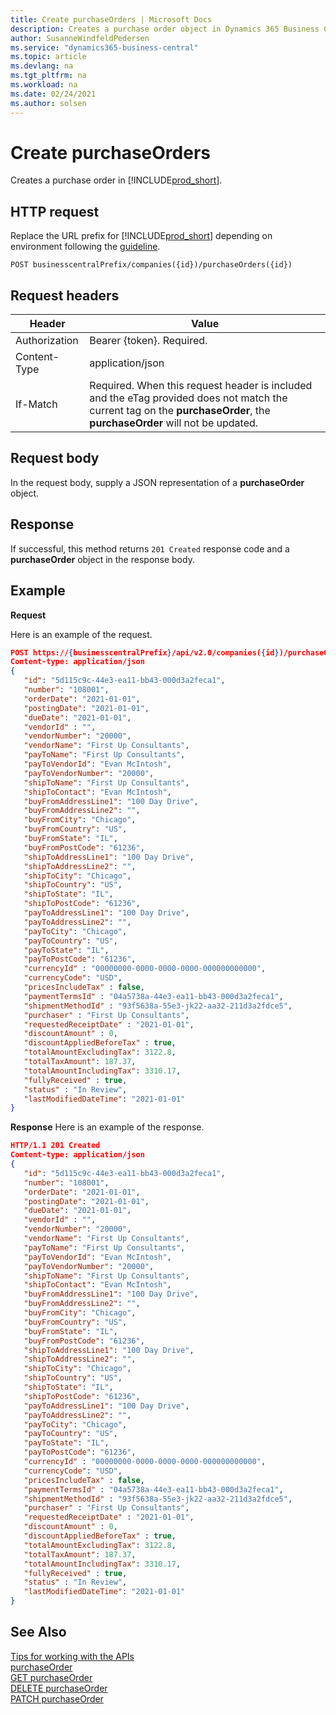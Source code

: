 ```yaml
---
title: Create purchaseOrders | Microsoft Docs
description: Creates a purchase order object in Dynamics 365 Business Central.
author: SusanneWindfeldPedersen
ms.service: "dynamics365-business-central"
ms.topic: article
ms.devlang: na
ms.tgt_pltfrm: na
ms.workload: na
ms.date: 02/24/2021
ms.author: solsen
---
```


<!-- NOTE: This article is an auto-generated stub from the metadata file. -->
<!-- The sections marked with an EDIT_IS_REQUIRED require manual editing. -->
# Create purchaseOrders

Creates a purchase order in [!INCLUDE[prod_short](../../../includes/prod_short.md)].

## HTTP request

Replace the URL prefix for [!INCLUDE[prod_short](../../../includes/prod_short.md)] depending on environment following the [guideline](../../v2.0/endpoints-apis-for-dynamics.md).

```
POST businesscentralPrefix/companies({id})/purchaseOrders({id})
```

## Request headers

|Header|Value|
|------|-----|
|Authorization  |Bearer {token}. Required. |
|Content-Type  |application/json|
|If-Match      |Required. When this request header is included and the eTag provided does not match the current tag on the **purchaseOrder**, the **purchaseOrder** will not be updated. |

## Request body

In the request body, supply a JSON representation of a **purchaseOrder** object.

## Response

If successful, this method returns ```201 Created``` response code and a **purchaseOrder** object in the response body.


## Example

**Request**

Here is an example of the request.

```json
POST https://{businesscentralPrefix}/api/v2.0/companies({id})/purchaseOrders({id})
Content-type: application/json
{
   "id": "5d115c9c-44e3-ea11-bb43-000d3a2feca1",
   "number": "108001",
   "orderDate": "2021-01-01",
   "postingDate": "2021-01-01",
   "dueDate": "2021-01-01",
   "vendorId" : "",
   "vendorNumber": "20000",
   "vendorName": "First Up Consultants",
   "payToName": "First Up Consultants",
   "payToVendorId": "Evan McIntosh",
   "payToVendorNumber": "20000",
   "shipToName": "First Up Consultants",
   "shipToContact": "Evan McIntosh",
   "buyFromAddressLine1": "100 Day Drive",
   "buyFromAddressLine2": "",
   "buyFromCity": "Chicago",
   "buyFromCountry": "US",
   "buyFromState": "IL",
   "buyFromPostCode": "61236",
   "shipToAddressLine1": "100 Day Drive",
   "shipToAddressLine2": "",
   "shipToCity": "Chicago",
   "shipToCountry": "US",
   "shipToState": "IL",
   "shipToPostCode": "61236",
   "payToAddressLine1": "100 Day Drive",
   "payToAddressLine2": "",
   "payToCity": "Chicago",
   "payToCountry": "US",
   "payToState": "IL",
   "payToPostCode": "61236",
   "currencyId" : "00000000-0000-0000-0000-000000000000",
   "currencyCode": "USD",
   "pricesIncludeTax" : false,
   "paymentTermsId" : "04a5738a-44e3-ea11-bb43-000d3a2feca1",
   "shipmentMethodId" : "93f5638a-55e3-jk22-aa32-211d3a2fdce5",
   "purchaser" : "First Up Consultants",
   "requestedReceiptDate" : "2021-01-01",
   "discountAmount" : 0,
   "discountAppliedBeforeTax" : true,
   "totalAmountExcludingTax": 3122.8,
   "totalTaxAmount": 187.37,
   "totalAmountIncludingTax": 3310.17,
   "fullyReceived" : true,
   "status" : "In Review",
   "lastModifiedDateTime": "2021-01-01"
}
```

**Response**
Here is an example of the response.

```json
HTTP/1.1 201 Created
Content-type: application/json
{
   "id": "5d115c9c-44e3-ea11-bb43-000d3a2feca1",
   "number": "108001",
   "orderDate": "2021-01-01",
   "postingDate": "2021-01-01",
   "dueDate": "2021-01-01",
   "vendorId" : "",
   "vendorNumber": "20000",
   "vendorName": "First Up Consultants",
   "payToName": "First Up Consultants",
   "payToVendorId": "Evan McIntosh",
   "payToVendorNumber": "20000",
   "shipToName": "First Up Consultants",
   "shipToContact": "Evan McIntosh",
   "buyFromAddressLine1": "100 Day Drive",
   "buyFromAddressLine2": "",
   "buyFromCity": "Chicago",
   "buyFromCountry": "US",
   "buyFromState": "IL",
   "buyFromPostCode": "61236",
   "shipToAddressLine1": "100 Day Drive",
   "shipToAddressLine2": "",
   "shipToCity": "Chicago",
   "shipToCountry": "US",
   "shipToState": "IL",
   "shipToPostCode": "61236",
   "payToAddressLine1": "100 Day Drive",
   "payToAddressLine2": "",
   "payToCity": "Chicago",
   "payToCountry": "US",
   "payToState": "IL",
   "payToPostCode": "61236",
   "currencyId" : "00000000-0000-0000-0000-000000000000",
   "currencyCode": "USD",
   "pricesIncludeTax" : false,
   "paymentTermsId" : "04a5738a-44e3-ea11-bb43-000d3a2feca1",
   "shipmentMethodId" : "93f5638a-55e3-jk22-aa32-211d3a2fdce5",
   "purchaser" : "First Up Consultants",
   "requestedReceiptDate" : "2021-01-01",
   "discountAmount" : 0,
   "discountAppliedBeforeTax" : true,
   "totalAmountExcludingTax": 3122.8,
   "totalTaxAmount": 187.37,
   "totalAmountIncludingTax": 3310.17,
   "fullyReceived" : true,
   "status" : "In Review",
   "lastModifiedDateTime": "2021-01-01"
}
```

## See Also

[Tips for working with the APIs](/dynamics365/business-central/dev-itpro/developer/devenv-connect-apps-tips)  
[purchaseOrder](../resources/dynamics_purchaseOrder.md)  
[GET purchaseOrder](dynamics_purchaseorder_get.md)  
[DELETE purchaseOrder](dynamics_purchaseorder_delete.md)  
[PATCH purchaseOrder](dynamics_purchaseorder_update.md)  
